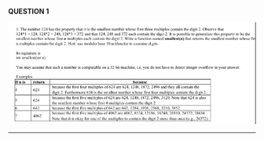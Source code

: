 <b>QUESTION 1</b> <br>

![Question 1](images/smallest.png)


----------------------------------------------------------------------------------------------
